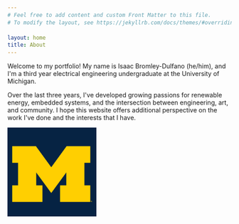 ```yaml
---
# Feel free to add content and custom Front Matter to this file.
# To modify the layout, see https://jekyllrb.com/docs/themes/#overriding-theme-defaults

layout: home
title: About
---
```


Welcome to my portfolio! My name is Isaac Bromley-Dulfano (he/him), and I'm a third year electrical engineering undergraduate at the University of Michigan.

Over the last three years, I've developed growing passions for renewable energy, embedded systems, and the intersection between engineering, art, and community. I hope this website offers additional perspective on the work I've done and the interests that I have. 

<img src="assets/block-m.jpg" alt="University of Michigan" width=200 height=200>
